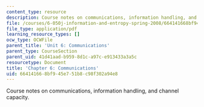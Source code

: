```yaml
---
content_type: resource
description: Course notes on communications, information handling, and channel capacity.
file: /courses/6-050j-information-and-entropy-spring-2008/664141668bf945e751b8c98f302a94e8_MIT6_050JS08_chapter6.pdf
file_type: application/pdf
learning_resource_types: []
ocw_type: OCWFile
parent_title: 'Unit 6: Communications'
parent_type: CourseSection
parent_uid: 41d41aad-b959-8d1c-a97c-e913433a3a5c
resourcetype: Document
title: 'Chapter 6: Communications'
uid: 66414166-8bf9-45e7-51b8-c98f302a94e8
---
```

Course notes on communications, information handling, and channel capacity.

